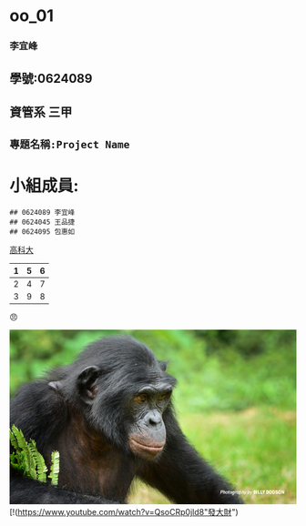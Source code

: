# oo_01
### 李宜峰
## 學號:0624089
## 資管系 三甲
## `專題名稱:Project Name`
# 小組成員:
```
## 0624089 李宜峰
## 0624045 王品捷
## 0624095 包惠如 
```
[高科大](https://www.nkust.edu.tw/)

|  1  |  5  |  6  |
|:----|:----|:----|
|  2  |  4  |  7  |
|  3  |  9  |  8  |

:angry:

![NKFUST](BonoboConservationAWF.jpg "第一科大")
[!(https://www.youtube.com/watch?v=QsoCRp0jld8"發大財")
